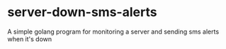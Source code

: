 # server-down-sms-alerts
A simple golang program for monitoring a server and sending sms alerts when it's down
